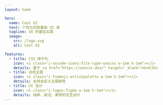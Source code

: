 ```yaml
---
layout: home

hero:
  name: Cool UI
  text: 个性化的轻量级 UI 库
  tagline: UX 的最佳实践
  image:
    src: /logo.svg
    alt: Cool UI

features:
  - title: CSS 原子化
    icon: <i class="i-vscode-icons:file-type-unocss w-1em h-1em"></i>
    details: 基于 <a href="https://unocss.dev/" target="_blank">UnoCSS</a>，无需引入额外的 CSS 文件
  - title: 动态主题
    icon: <i class="i-fxemoji:artistpalette w-1em h-1em"></i>
    details: 支持自定义主题颜色
  - title: UI 设计
    icon: <i class="i-logos:figma w-1em h-1em"></i>
    details: 纯粹、简洁、美观的交互设计
---
```

